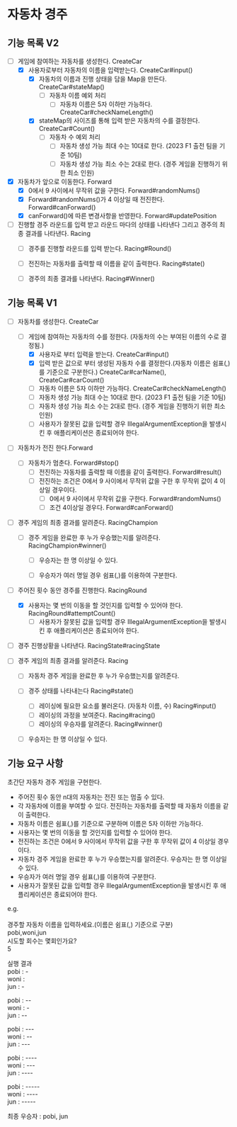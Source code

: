 # 자동차 경주

## 기능 목록 V2
-[ ] 게임에 참여하는 자동차를 생성한다. CreateCar
  - [x] 사용자로부터 자동차의 이름을 입력받는다. CreateCar#input()
    - [x] 자동차의 이름과 진행 상태을 담을 Map을 만든다. CreateCar#stateMap()
      - [ ] 자동차 이름 예외 처리
        - [ ] 자동차 이름은 5자 이하만 가능하다. CreateCar#checkNameLength()
    - [x] stateMap의 사이즈를 통해 입력 받은 자동차의 수를 결정한다. CreateCar#Count()
      - [ ] 자동차 수 예외 처리
        - [ ] 자동차 생성 가능 최대 수는 10대로 한다. (2023 F1 출전 팀을 기준 10팀)
        - [ ] 자동차 생성 가능 최소 수는 2대로 한다. (경주 게임을 진행하기 위한 최소 인원)
- [x] 자동차가 앞으로 이동한다. Forward 
  - [x] 0에서 9 사이에서 무작위 값을 구한다. Forward#randomNums()
  - [x] Forward#randomNums()가 4 이상일 때 전진한다. Forward#canForward()
  - [x] canForward()에 따른 변경사항을 반영한다. Forward#updatePosition
  
- [ ] 진행할 경주 라운드를 입력 받고 라운드 마다의 상태를 나타낸다 그리고 경주의 최종 결과를 나타낸다. Racing
  - [ ] 경주를 진행할 라운드를 입력 받는다. Racing#Round()
  - [ ] 전진하는 자동차를 출력할 때 이름을 같이 출력한다. Racing#state()
  - [ ] 경주의 최종 결과를 나타낸다. Racing#Winner()
 

## 기능 목록 V1

-[ ] 자동차를 생성한다. CreateCar
  - [ ] 게임에 참여하는 자동차의 수를 정한다. (자동차의 수는 부여된 이름의 수로 결정됨.) 
      - [x] 사용자로 부터 입력을 받는다. CreateCar#input()
      - [x] 입력 받은 값으로 부터 생성된 자동차 수를 결정한다.(자동차 이름은 쉼표(,)를 기준으로 구분한다.) CreateCar#carName(), CreateCar#carCount()
      - [ ] 자동차 이름은 5자 이하만 가능하다. CreateCar#checkNameLength()
      - [ ] 자동차 생성 가능 최대 수는 10대로 한다. (2023 F1 출전 팀을 기준 10팀)  
      - [ ] 자동차 생성 가능 최소 수는 2대로 한다. (경주 게임을 진행하기 위한 최소 인원)
      - [ ] 사용자가 잘못된 값을 입력할 경우 IllegalArgumentException을 발생시킨 후 애플리케이션은 종료되어야 한다.

- [ ] 자동차가 전진 한다.Forward
  - [ ] 자동차가 멈춘다. Forward#stop()
    - [ ] 전진하는 자동차를 출력할 때 이름을 같이 출력한다. Forward#result() 
    - [ ] 전진하는 조건은 0에서 9 사이에서 무작위 값을 구한 후 무작위 값이 4 이상일 경우이다. 
        - [ ] 0에서 9 사이에서 무작위 값을 구한다. Forward#randomNums()
        - [ ] 조건 4이상일 경우다. Forward#canForward()
      
- [ ] 경주 게임의 최종 결과를 알려준다. RacingChampion
    - [ ] 경주 게임을 완료한 후 누가 우승했는지를 알려준다. RacingChampion#winner()
      - [ ] 우승자는 한 명 이상일 수 있다. 
      - [ ] 우승자가 여러 명일 경우 쉼표(,)를 이용하여 구분한다.


-[ ] 주어진 횟수 동안 경주를 진행한다. RacingRound
  - [x] 사용자는 몇 번의 이동을 할 것인지를 입력할 수 있어야 한다. RacingRound#attemptCount()
    - [ ] 사용자가 잘못된 값을 입력할 경우 IllegalArgumentException을 발생시킨 후 애플리케이션은 종료되어야 한다.
    
- [ ] 경주 진행상황을 나타낸다. RacingState#racingState

- [ ] 경주 게임의 최종 결과를 알려준다. Racing 
    - [ ] 자동차 경주 게임을 완료한 후 누가 우승했는지를 알려준다. 
    - [ ] 경주 상태를 나타내는다 Racing#state()
      - [ ] 레이싱에 필요한 요소를 불러온다. (자동차 이름, 수) Racing#input()
      - [ ] 레이싱의 과정을 보여준다. Racing#racing()
      - [ ] 레이싱의 우승자를 알려준다. Racing#winner()
    - [ ] 우승자는 한 명 이상일 수 있다.



## 기능 요구 사항

초간단 자동차 경주 게임을 구현한다.

- 주어진 횟수 동안 n대의 자동차는 전진 또는 멈출 수 있다.
- 각 자동차에 이름을 부여할 수 있다. 전진하는 자동차를 출력할 때 자동차 이름을 같이 출력한다.
- 자동차 이름은 쉼표(,)를 기준으로 구분하며 이름은 5자 이하만 가능하다.
- 사용자는 몇 번의 이동을 할 것인지를 입력할 수 있어야 한다.
- 전진하는 조건은 0에서 9 사이에서 무작위 값을 구한 후 무작위 값이 4 이상일 경우이다.
- 자동차 경주 게임을 완료한 후 누가 우승했는지를 알려준다. 우승자는 한 명 이상일 수 있다.
- 우승자가 여러 명일 경우 쉼표(,)를 이용하여 구분한다.
- 사용자가 잘못된 값을 입력할 경우 IllegalArgumentException을 발생시킨 후 애플리케이션은 종료되어야 한다.

e.g. <br/><br/>
경주할 자동차 이름을 입력하세요.(이름은 쉼표(,) 기준으로 구분) <br/>
pobi,woni,jun <br/>
시도할 회수는 몇회인가요? <br/>
5 <br/>

실행 결과 <br/>
pobi : - <br/>
woni : <br/>
jun : - <br/>

pobi : -- <br/>
woni : - <br/>
jun : -- <br/>

pobi : --- <br/>
woni : -- <br/>
jun : --- <br/>

pobi : ---- <br/>
woni : --- <br/>
jun : ---- <br/>

pobi : ----- <br/>
woni : ---- <br/>
jun : ----- <br/>

최종 우승자 : pobi, jun
